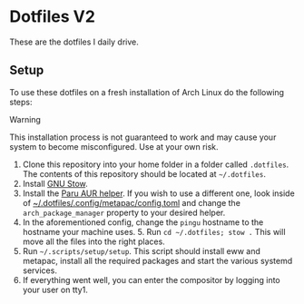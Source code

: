 # Dotfiles V2

These are the dotfiles I daily drive.

## Setup

To use these dotfiles on a fresh installation of Arch Linux do the following steps:

> [!WARNING]
> This installation process is not guaranteed to work and may cause your system to become misconfigured. Use at your own risk.

1. Clone this repository into your home folder in a folder called `.dotfiles`. The contents of this repository should be located at `~/.dotfiles`.
2. Install [GNU Stow](https://archlinux.org/packages/extra/any/stow/).
3. Install the [Paru AUR helper](https://github.com/Morganamilo/paru). If you wish to use a different one, look inside of [~/.dotfiles/.config/metapac/config.toml](~/.dotfiles/.config/metapac/config.toml) and change the `arch_package_manager` property to your desired helper.
4. In the aforementioned config, change the `pingu` hostname to the hostname your machine uses.
   5. Run `cd ~/.dotfiles; stow .` This will move all the files into the right places.
5. Run `~/.scripts/setup/setup`. This script should install eww and metapac, install all the required packages and start the various systemd services.
6. If everything went well, you can enter the compositor by logging into your user on tty1.
